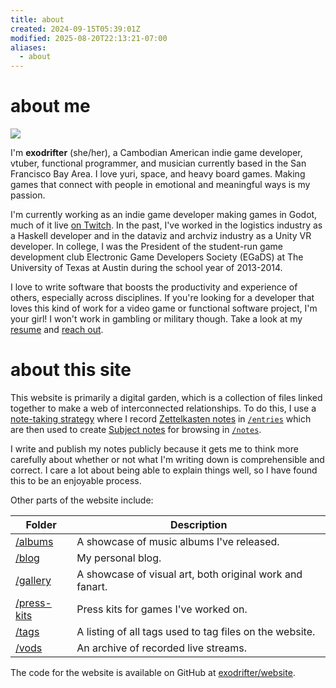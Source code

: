 ```yaml
---
title: about
created: 2024-09-15T05:39:01Z
modified: 2025-08-20T22:13:21-07:00
aliases:
  - about
---
```


# about me

<div class="home-banner">

![](blog/avatar.png)

I'm **exodrifter** (she/her), a Cambodian American indie game developer, vtuber, functional programmer, and musician currently based in the San Francisco Bay Area. I love yuri, space, and heavy board games. Making games that connect with people in emotional and meaningful ways is my passion.

</div>

I'm currently working as an indie game developer making games in Godot, much of it live [on Twitch](https://www.twitch.tv/exodrifter_). In the past, I've worked in the logistics industry as a Haskell developer and in the dataviz and archviz industry as a Unity VR developer. In college, I was the President of the student-run game development club Electronic Game Developers Society (EGaDS) at The University of Texas at Austin during the school year of 2013-2014.

I love to write software that boosts the productivity and experience of others, especially across disciplines. If you're looking for a developer that loves this kind of work for a video game or functional software project, I'm your girl! I won't work in gambling or military though. Take a look at my [resume](resume.md) and [reach out](contact.md).

# about this site

This website is primarily a digital garden, which is a collection of files linked together to make a web of interconnected relationships. To do this, I use a [note-taking strategy](notes/note-taking-strategy.md) where I record [Zettelkasten notes](notes/zettelkasten-note.md) in [`/entries`](entries/index.md) which are then used to create [Subject notes](notes/subject-note.md) for browsing in [`/notes`](notes/index.md).

I write and publish my notes publicly because it gets me to think more carefully about whether or not what I'm writing down is comprehensible and correct. I care a lot about being able to explain things well, so I have found this to be an enjoyable process.

Other parts of the website include:

| Folder   | Description |
|----------|-------------|
| [/albums](albums/index.md) | A showcase of music albums I've released. |
| [/blog](blog/index.md) | My personal blog. |
| [/gallery](gallery/index.md) | A showcase of visual art, both original work and fanart. |
| [/press-kits](press-kits/index.md) | Press kits for games I've worked on. |
| [/tags](tags/index.md) | A listing of all tags used to tag files on the website. |
| [/vods](vods/index.md) | An archive of recorded live streams. |

The code for the website is available on GitHub at [exodrifter/website](https://github.com/exodrifter/website).
